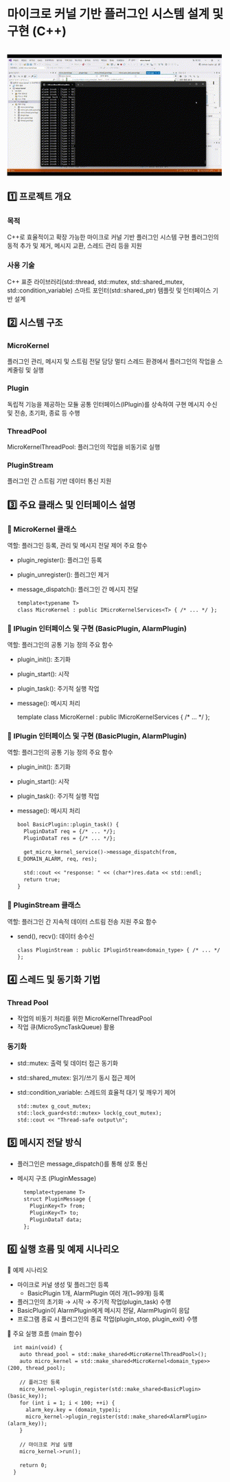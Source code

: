 # 마이크로 커널 기반 플러그인 시스템 설계 및 구현 (C++)
<br>
<img src="images/micro_kernel.gif" alt="설명" style="width: 500px; height: auto;">

## 1️⃣ 프로젝트 개요

### 목적

C++로 효율적이고 확장 가능한 마이크로 커널 기반 플러그인 시스템 구현
플러그인의 동적 추가 및 제거, 메시지 교환, 스레드 관리 등을 지원

### 사용 기술
C++ 표준 라이브러리(std::thread, std::mutex, std::shared_mutex, std::condition_variable)
스마트 포인터(std::shared_ptr)
템플릿 및 인터페이스 기반 설계

## 2️⃣ 시스템 구조
### MicroKernel
플러그인 관리, 메시지 및 스트림 전달 담당
멀티 스레드 환경에서 플러그인의 작업을 스케줄링 및 실행

### Plugin
독립적 기능을 제공하는 모듈
공통 인터페이스(IPlugin)를 상속하여 구현
메시지 수신 및 전송, 초기화, 종료 등 수행

### ThreadPool
MicroKernelThreadPool: 플러그인의 작업을 비동기로 실행

### PluginStream
플러그인 간 스트림 기반 데이터 통신 지원


## 3️⃣ 주요 클래스 및 인터페이스 설명
### 📌 MicroKernel 클래스
역할: 플러그인 등록, 관리 및 메시지 전달 제어
주요 함수
- plugin_register(): 플러그인 등록
- plugin_unregister(): 플러그인 제거
- message_dispatch(): 플러그인 간 메시지 전달

      template<typename T>
      class MicroKernel : public IMicroKernelServices<T> { /* ... */ };

### 📌 IPlugin 인터페이스 및 구현 (BasicPlugin, AlarmPlugin)
역할: 플러그인의 공통 기능 정의
주요 함수
- plugin_init(): 초기화
- plugin_start(): 시작
- plugin_task(): 주기적 실행 작업
- message(): 메시지 처리

    template<typename T>
    class MicroKernel : public IMicroKernelServices<T> { /* ... */ };

### 📌 IPlugin 인터페이스 및 구현 (BasicPlugin, AlarmPlugin)
역할: 플러그인의 공통 기능 정의
주요 함수
- plugin_init(): 초기화
- plugin_start(): 시작
- plugin_task(): 주기적 실행 작업
- message(): 메시지 처리

      bool BasicPlugin::plugin_task() {
        PluginDataT req = {/* ... */};
        PluginDataT res = {/* ... */};
        
        get_micro_kernel_service()->message_dispatch(from, E_DOMAIN_ALARM, req, res);
      
        std::cout << "response: " << (char*)res.data << std::endl;
        return true;
      }

### 📌 PluginStream 클래스
역할: 플러그인 간 지속적 데이터 스트림 전송 지원
주요 함수
- send(), recv(): 데이터 송수신

      class PluginStream : public IPluginStream<domain_type> { /* ... */ };


## 4️⃣ 스레드 및 동기화 기법
### Thread Pool
- 작업의 비동기 처리를 위한 MicroKernelThreadPool
- 작업 큐(MicroSyncTaskQueue) 활용

### 동기화
- std::mutex: 출력 및 데이터 접근 동기화
- std::shared_mutex: 읽기/쓰기 동시 접근 제어
- std::condition_variable: 스레드의 효율적 대기 및 깨우기 제어

      std::mutex g_cout_mutex;
      std::lock_guard<std::mutex> lock(g_cout_mutex);
      std::cout << "Thread-safe output\n";

## 5️⃣ 메시지 전달 방식
- 플러그인은 message_dispatch()를 통해 상호 통신
- 메시지 구조 (PluginMessage)



        template<typename T>
        struct PluginMessage {
          PluginKey<T> from;
          PluginKey<T> to;
          PluginDataT data;
        };

  
## 6️⃣ 실행 흐름 및 예제 시나리오
📝 예제 시나리오
- 마이크로 커널 생성 및 플러그인 등록
  - BasicPlugin 1개, AlarmPlugin 여러 개(1~99개) 등록
- 플러그인의 초기화 → 시작 → 주기적 작업(plugin_task) 수행
- BasicPlugin이 AlarmPlugin에게 메시지 전달, AlarmPlugin이 응답
- 프로그램 종료 시 플러그인의 종료 작업(plugin_stop, plugin_exit) 수행

📄 주요 실행 흐름 (main 함수)


      int main(void) {
        auto thread_pool = std::make_shared<MicroKernelThreadPool>();
        auto micro_kernel = std::make_shared<MicroKernel<domain_type>>(200, thread_pool);
      
        // 플러그인 등록
        micro_kernel->plugin_register(std::make_shared<BasicPlugin>(basic_key));
        for (int i = 1; i < 100; ++i) {
          alarm_key.key = (domain_type)i;
          micro_kernel->plugin_register(std::make_shared<AlarmPlugin>(alarm_key));
        }
      
        // 마이크로 커널 실행
        micro_kernel->run();
      
        return 0;
      }







